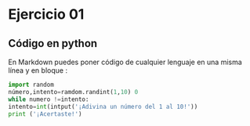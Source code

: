 # Ejercicio 01

## Código en python

En Markdown puedes poner código de cualquier lenguaje en una misma línea y en bloque :

```python
import random
número,intento=ramdom.randint(1,10) 0
while numero !=intento:
intento=int(intput('¡Adivina un número del 1 al 10!'))
print ('¡Acertaste!')
```


 
